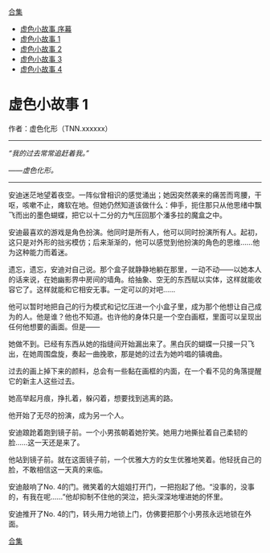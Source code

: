 [合集](../同人目录.md)

* [虚色小故事 序幕](./虚色小故事0.md)
* [虚色小故事 1](./虚色小故事1.md)
* [虚色小故事 2](./虚色小故事2.md)
* [虚色小故事 3](./虚色小故事3.md)
* [虚色小故事 4](./虚色小故事4.md)

# 虚色小故事 1

作者：虚色化形（TNN.xxxxxx）

----------

*“我的过去常常追赶着我。”*

*——虚色化形。*

-------------

安迪迷茫地望着夜空。一阵似曾相识的感觉涌出；她因突然袭来的痛苦而弯腰，干呕，咳嗽不止，瘫软在地。但她仍然知道该做什么：伸手，扼住那只从他思绪中飘飞而出的墨色蝴蝶，把它以十二分的力气压回那个潘多拉的魔盒之中。

安迪最喜欢的游戏是角色扮演。他同时是所有人，他可以同时扮演所有人。起初，这只是对外形的拙劣模仿；后来渐渐的，他可以感觉到他扮演的角色的思维……他为这种能力而着迷。

遗忘，遗忘，安迪对自己说。那个盒子就静静地躺在那里，一动不动——以她本人的话来说，在她幽影界中房间的墙角。给抽象、空无的东西赋以实体，这样就能收容它了。这样就能和它相安无事。一定可以的对吧……

他可以暂时地把自己的行为模式和记忆压进一个小盒子里，成为那个他想让自己成为的人。他是谁？他也不知道。也许他的身体只是一个空白画框，里面可以呈现出任何他想要的画面。但是——

她做不到。已经有东西从她的指缝间开始漏出来了。黑白灰的蝴蝶一只接一只飞出，在她周围盘旋，奏起一曲挽歌，那是她的过去为她吟唱的镇魂曲。

过去的画上掉下来的颜料，总会有一些黏在画框的内面，在一个看不见的角落提醒它的新主人这些过去。

她高举起月痕，挣扎着，躲闪着，想要找到逃离的路。

他开始了无尽的扮演，成为另一个人。

安迪踉跄着跑到镜子前。一个小男孩朝着她狞笑。她用力地撕扯着自己柔韧的脸……这一天还是来了。

他站到镜子前。就在这面镜子前，一个优雅大方的女生优雅地笑着。他轻抚自己的脸，不敢相信这一天真的来临。

安迪敲响了No. 4的门。微笑着的大姐姐打开门，一把抱起了他。“没事的，没事的，有我在呢……”他却抑制不住他的哭泣，把头深深地埋进她的怀里。

安迪推开了No. 4的门，转头用力地锁上门，仿佛要把那个小男孩永远地锁在外面。


[合集](../同人目录.md)
